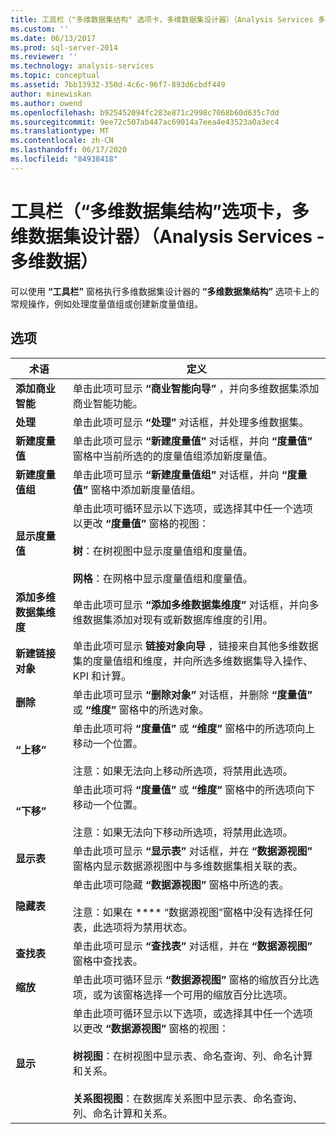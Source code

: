 ```yaml
---
title: 工具栏（"多维数据集结构" 选项卡，多维数据集设计器）（Analysis Services 多维数据） |Microsoft Docs
ms.custom: ''
ms.date: 06/13/2017
ms.prod: sql-server-2014
ms.reviewer: ''
ms.technology: analysis-services
ms.topic: conceptual
ms.assetid: 7bb13932-350d-4c6c-96f7-893d6cbdf449
author: minewiskan
ms.author: owend
ms.openlocfilehash: b925452094fc283e871c2998c7068b60d635c7dd
ms.sourcegitcommit: 9ee72c507ab447ac69014a7eea4e43523a0a3ec4
ms.translationtype: MT
ms.contentlocale: zh-CN
ms.lasthandoff: 06/17/2020
ms.locfileid: "84938418"
---
```

# <a name="toolbar-cube-structure-tab-cube-designer-analysis-services---multidimensional-data"></a>工具栏（“多维数据集结构”选项卡，多维数据集设计器）（Analysis Services - 多维数据）
  可以使用 **“工具栏”** 窗格执行多维数据集设计器的 **“多维数据集结构”** 选项卡上的常规操作，例如处理度量值组或创建新度量值组。  
  
## <a name="options"></a>选项  
  
|术语|定义|  
|----------|----------------|  
|**添加商业智能**|单击此项可显示 **“商业智能向导”** ，并向多维数据集添加商业智能功能。|  
|**处理**|单击此项可显示 **“处理”** 对话框，并处理多维数据集。|  
|**新建度量值**|单击此项可显示 **“新建度量值”** 对话框，并向 **“度量值”** 窗格中当前所选的的度量值组添加新度量值。|  
|**新建度量值组**|单击此项可显示 **“新建度量值组”** 对话框，并向 **“度量值”** 窗格中添加新度量值组。|  
|**显示度量值**|单击此项可循环显示以下选项，或选择其中任一个选项以更改 **“度量值”** 窗格的视图：<br /><br /> **树**：在树视图中显示度量值组和度量值。<br /><br /> **网格**：在网格中显示度量值组和度量值。|  
|**添加多维数据集维度**|单击此项可显示 **“添加多维数据集维度”** 对话框，并向多维数据集添加对现有或新数据库维度的引用。|  
|**新建链接对象**|单击此项可显示 **链接对象向导** ，链接来自其他多维数据集的度量值组和维度，并向所选多维数据集导入操作、KPI 和计算。|  
|**删除**|单击此项可显示 **“删除对象”** 对话框，并删除 **“度量值”** 或 **“维度”** 窗格中的所选对象。|  
|**“上移”**|单击此项可将 **“度量值”** 或 **“维度”** 窗格中的所选项向上移动一个位置。<br /><br /> 注意：如果无法向上移动所选项，将禁用此选项。|  
|**“下移”**|单击此项可将 **“度量值”** 或 **“维度”** 窗格中的所选项向下移动一个位置。<br /><br /> 注意：如果无法向下移动所选项，将禁用此选项。|  
|**显示表**|单击此项可显示 **“显示表”** 对话框，并在 **“数据源视图”** 窗格内显示数据源视图中与多维数据集相关联的表。|  
|**隐藏表**|单击此项可隐藏 **“数据源视图”** 窗格中所选的表。<br /><br /> 注意：如果在 **** “数据源视图”窗格中没有选择任何表，此选项将为禁用状态。|  
|**查找表**|单击此项可显示 **“查找表”** 对话框，并在 **“数据源视图”** 窗格中查找表。|  
|**缩放**|单击此项可循环显示 **“数据源视图”** 窗格的缩放百分比选项，或为该窗格选择一个可用的缩放百分比选项。|  
|**显示**|单击此项可循环显示以下选项，或选择其中任一个选项以更改 **“数据源视图”** 窗格的视图：<br /><br /> **树视图**：在树视图中显示表、命名查询、列、命名计算和关系。<br /><br /> **关系图视图**：在数据库关系图中显示表、命名查询、列、命名计算和关系。|  
  
  
